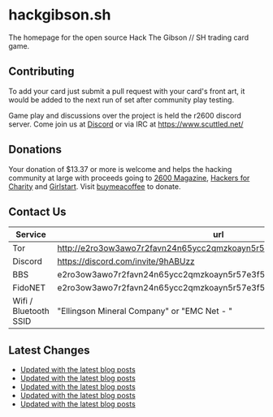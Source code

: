 # hackgibson.sh
The homepage for the open source Hack The Gibson // SH trading card game.


## Contributing

To add your card just submit a pull request with your card's front art, it would be added to the next run of set after community play testing.

Game play and discussions over the project is held the r2600 discord server. Come join us at [Discord](https://discord.com/invite/9hABUzz) or via IRC at https://www.scuttled.net/


## Donations

Your donation of $13.37 or more is welcome and helps the hacking community at large with proceeds going to [2600 Magazine](https://2600.com/), [Hackers for Charity](https://hackersforcharity.org) and [Girlstart](https://girlstart.org).  Visit [buymeacoffee](https://www.buymeacoffee.com/hackgibson.sh) to donate.


## Contact Us

Service | url
-|-
Tor | http://e2ro3ow3awo7r2favn24n65ycc2qmzkoayn5r57e3f56nvjwdcgg32ad.onion
Discord | https://discord.com/invite/9hABUzz
BBS | e2ro3ow3awo7r2favn24n65ycc2qmzkoayn5r57e3f56nvjwdcgg32ad.onion:23
FidoNET | e2ro3ow3awo7r2favn24n65ycc2qmzkoayn5r57e3f56nvjwdcgg32ad.onion:24554
Wifi / Bluetooth SSID | "Ellingson Mineral Company" or "EMC Net - <fidonet address>"

## Latest Changes
<!-- BLOG-POST-LIST:START -->
- [Updated with the latest blog posts](https://github.com/DFW2600/hackgibson.sh/commit/1ec6137d0c4c223d882edab9b296a1211473eefc)
- [Updated with the latest blog posts](https://github.com/DFW2600/hackgibson.sh/commit/f939b4463d29454859d6f9ca2040bc50a95cb0c0)
- [Updated with the latest blog posts](https://github.com/DFW2600/hackgibson.sh/commit/eb2287ef17f7e32b3820dbf0db47728e37e36d55)
- [Updated with the latest blog posts](https://github.com/DFW2600/hackgibson.sh/commit/62a4ec03266ca6c269b8ee45237c25e05ecc5e8f)
- [Updated with the latest blog posts](https://github.com/DFW2600/hackgibson.sh/commit/2020592f95caf347477a2eee49e14f4d1ad69b4c)
<!-- BLOG-POST-LIST:END -->
